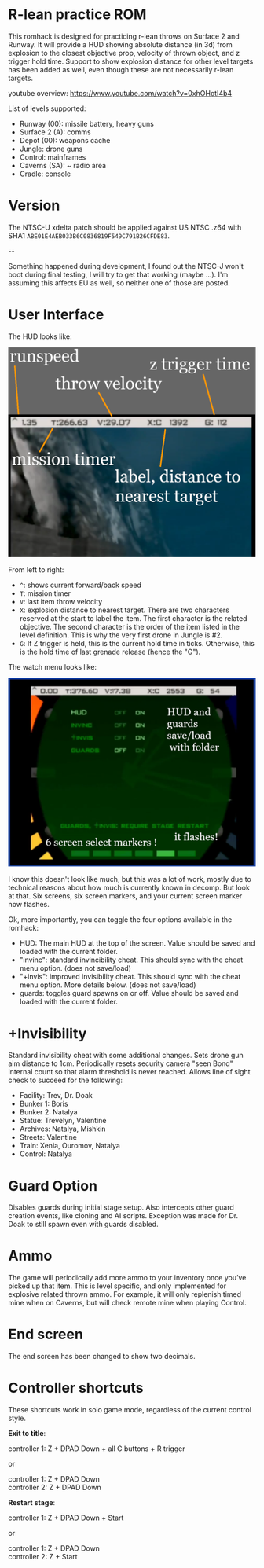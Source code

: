 # R-lean practice ROM

This romhack is designed for practicing r-lean throws on Surface 2 and Runway. It will provide a HUD showing absolute distance (in 3d) from explosion to the closest objective prop, velocity of thrown object, and z trigger hold time. Support to show explosion distance for other level targets has been added as well, even though these are not necessarily r-lean targets.

youtube overview: https://www.youtube.com/watch?v=0xhOHotI4b4

List of levels supported:
-	Runway (00): missile battery, heavy guns
-	Surface 2 (A): comms
-	Depot (00): weapons cache
-	Jungle: drone guns
-	Control: mainframes
-	Caverns (SA): ~ radio area
-	Cradle: console

# Version

The NTSC-U xdelta patch should be applied against US NTSC .z64 with SHA1 `ABE01E4AEB033B6C0836819F549C791B26CFDE83`.

--

Something happened during development, I found out the NTSC-J won't boot during final testing, I will try to get that working (maybe ...). I'm assuming this affects EU as well, so neither one of those are posted.

# User Interface

The HUD looks like:

![hud](hud.png)

From left to right:

- `^`: shows current forward/back speed
- `T`: mission timer
- `V`: last item throw velocity
- `X`: explosion distance to nearest target. There are two characters reserved at the start to label the item. The first character is the related objective. The second character is the order of the item listed in the level definition. This is why the very first drone in Jungle is #2.
- `G`: If Z trigger is held, this is the current hold time in ticks. Otherwise, this is the hold time of last grenade release (hence the "G").

The watch menu looks like:

![watch](watch.png)

I know this doesn't look like much, but this was a lot of work, mostly due to technical reasons about how much is currently known in decomp. But look at that. Six screens, six screen markers, and your current screen marker now flashes.

Ok, more importantly, you can toggle the four options available in the romhack:

- HUD: The main HUD at the top of the screen. Value should be saved and loaded with the current folder.
- "invinc": standard invincibility cheat. This should sync with the cheat menu option. (does not save/load)
- "+invis": improved invisibility cheat. This should sync with the cheat menu option. More details below. (does not save/load)
- guards: toggles guard spawns on or off. Value should be saved and loaded with the current folder.

# +Invisibility
Standard invisibility cheat with some additional changes. Sets drone gun aim distance to 1cm. Periodically resets security camera "seen Bond" internal count so that alarm threshold is never reached. Allows line of sight check to succeed for the following:

- Facility: Trev, Dr. Doak
- Bunker 1: Boris
- Bunker 2: Natalya
- Statue: Trevelyn, Valentine
- Archives: Natalya, Mishkin
- Streets: Valentine
- Train: Xenia, Ouromov, Natalya
- Control: Natalya

# Guard Option
Disables guards during initial stage setup. Also intercepts other guard creation events, like cloning and AI scripts. Exception was made for Dr. Doak to still spawn even with guards disabled.

# Ammo
The game will periodically add more ammo to your inventory once you’ve picked up that item. This is level specific, and only implemented for explosive related thrown ammo. For example, it will only replenish timed mine when on Caverns, but will check remote mine when playing Control.


# End screen
The end screen has been changed to show two decimals.

# Controller shortcuts

These shortcuts work in solo game mode, regardless of the current control style.

**Exit to title**:

controller 1: Z + DPAD Down + all C buttons + R trigger

or

controller 1: Z + DPAD Down  
controller 2: Z + DPAD Down  

**Restart stage**:

controller 1: Z + DPAD Down + Start

or

controller 1: Z + DPAD Down  
controller 2: Z + Start  

